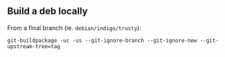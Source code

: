 Build a deb locally
-------------------
From a final branch (ie. `debian/indigo/trusty`):

```
git-buildpackage -uc -us --git-ignore-branch --git-ignore-new --git-upstream-tree=tag
```

